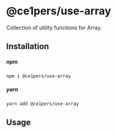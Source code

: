 # @ce1pers/use-array

Collection of utility functions for Array.

## Installation

##### npm

`npm i @ce1pers/use-array`

##### yarn

`yarn add @ce1pers/use-array`

## Usage

```javascript

```